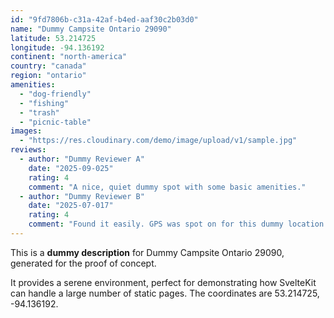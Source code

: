 ```yaml
---
id: "9fd7806b-c31a-42af-b4ed-aaf30c2b03d0"
name: "Dummy Campsite Ontario 29090"
latitude: 53.214725
longitude: -94.136192
continent: "north-america"
country: "canada"
region: "ontario"
amenities:
  - "dog-friendly"
  - "fishing"
  - "trash"
  - "picnic-table"
images:
  - "https://res.cloudinary.com/demo/image/upload/v1/sample.jpg"
reviews:
  - author: "Dummy Reviewer A"
    date: "2025-09-025"
    rating: 4
    comment: "A nice, quiet dummy spot with some basic amenities."
  - author: "Dummy Reviewer B"
    date: "2025-07-017"
    rating: 4
    comment: "Found it easily. GPS was spot on for this dummy location."
---
```


This is a **dummy description** for Dummy Campsite Ontario 29090, generated for the proof of concept.

It provides a serene environment, perfect for demonstrating how SvelteKit can handle a large number of static pages. The coordinates are 53.214725, -94.136192.
